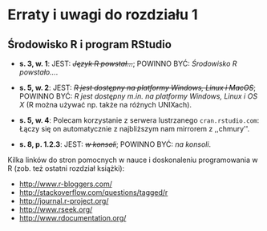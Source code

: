 # Erraty i uwagi do rozdziału 1    #
## Środowisko R i program RStudio ##


* **s. 3, w. 1**:
   JEST: ~~*Język R powstał...*~~;
   POWINNO BYĆ: *Środowisko R powstało...*.

- **s. 5, w. 2**:
   JEST: ~~*R jest dostępny na platformy Windows, Linux i MacOS*~~;
   POWINNO BYĆ: *R jest dostępny m.in. na platformy Windows, Linux i OS X*
   (R można używać np. także na różnych UNIXach).

- **s. 5, w. 4**:
   Polecam korzystanie z serwera lustrzanego `cran.rstudio.com`:
   Łączy się on automatycznie z najbliższym nam mirrorem z ,,chmury''.

- **s. 8, p. 1.2.3**:
   JEST: ~~*w konsoli*~~;
   POWINNO BYĆ: *na konsoli*.


Kilka linków do stron pomocnych w nauce i doskonaleniu programowania w R
(zob. też ostatni rozdział książki):

   * http://www.r-bloggers.com/
   * http://stackoverflow.com/questions/tagged/r
   * http://journal.r-project.org/
   * http://www.rseek.org/
   * http://www.rdocumentation.org/
